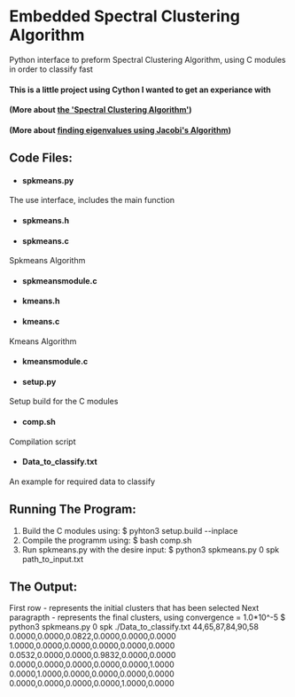 # Embedded Spectral Clustering Algorithm
Python interface to preform Spectral Clustering Algorithm, using C modules in order to classify fast

#### This is a little project using Cython I wanted to get an experiance with
#### (More about [the 'Spectral Clustering Algorithm'](https://en.wikipedia.org/wiki/Spectral_clustering))
#### (More about [finding eigenvalues using Jacobi's Algorithm](https://en.wikipedia.org/wiki/Jacobi_eigenvalue_algorithm))

## Code Files:

- #### spkmeans.py
The use interface, includes the main function
- #### spkmeans.h
- #### spkmeans.c
Spkmeans Algorithm
- #### spkmeansmodule.c
- #### kmeans.h
- #### kmeans.c
Kmeans Algorithm
- #### kmeansmodule.c
- #### setup.py
Setup build for the C modules
- #### comp.sh
Compilation script
- #### Data_to_classify.txt
An example for required data to classify

## Running The Program:
1. Build the C modules using: $ pyhton3 setup.build --inplace
2. Compile the programm using: $ bash comp.sh
3. Run spkmeans.py with the desire input: $ python3 spkmeans.py 0 spk path_to_input.txt

## The Output:
First row - represents the initial clusters that has been selected
Next paragrapth - represents the final clusters, using convergence = 1.0*10^-5
$ python3 spkmeans.py 0 spk ./Data_to_classify.txt
44,65,87,84,90,58
0.0000,0.0000,0.0822,0.0000,0.0000,0.0000
1.0000,0.0000,0.0000,0.0000,0.0000,0.0000
0.0532,0.0000,0.0000,0.9832,0.0000,0.0000
0.0000,0.0000,0.0000,0.0000,0.0000,1.0000
0.0000,1.0000,0.0000,0.0000,0.0000,0.0000
0.0000,0.0000,0.0000,0.0000,1.0000,0.0000
